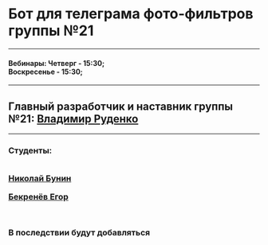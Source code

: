 <h1>Бот для телеграма фото-фильтров группы №21</h1>
<hr>
<h4>Вебинары: 
  Четверг - 15:30;<br>
  Воскресенье - 15:30;</h4>
<hr>
<h2>Главный разработчик и наставник группы №21: <a href="https://github.com/BoxDogRu">Владимир Руденко</a></h2>
<hr>
<h3>Студенты:<br><br>
<p><a href="https://github.com/NikkyBricky">Николай Бунин</a></p>
<p><a href="https://github.com/KocoyBot">Бекренёв Егор</a></p><br>
<p>В последствии будут добавляться</p>
</h3>
